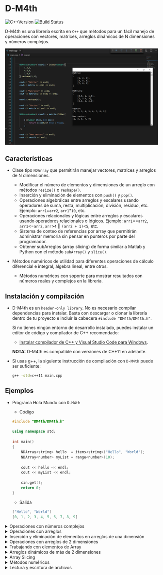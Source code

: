 # D-M4th
[![C++Version](https://img.shields.io/badge/C%2B%2B-11%2C%2014%2C%2017-blue)](C++11,14,17)
[![Build Status](https://travis-ci.org/rolando95/DM4th.svg?branch=master)](https://travis-ci.org/rolando95/DM4th)

D-M4th es una librería escrita en `C++` que métodos para un fácil manejo de operaciones con vectores, matrices, arreglos dinámicos de N dimensiones y números complejos. 

![Calculator Screenshot](resources/screenshots/DM4thScreenshot.png)

## Características
- Clase tipo `NDArray` que permitirán manejar vectores, matrices y arreglos de N dimensiones.
  - Modificar el número de elementos y dimensiones de un arreglo con métodos `resize()` o `reshape()`.
  - Inserción y eliminación de elementos con `push()` y `pop()`.
  - Operaciones algebráicas entre arreglos y escalares usando operadores de suma, resta, multiplicación, división, residuo, etc. Ejemplo: `arr1`+`arr2`, `arr1`*`10`, etc.
  - Operaciones relacionales y lógicas entre arreglos y escalares usando operadores relacionales o lógicos. Ejemplo:  `arr1`==`arr2`, `arr1`<=`arr2`, `arr`>`4` || `(arr2 + 1)`<`5`, etc.
  - Sistema de conteo de referencias por array que permitirán administrar memoria sin pensar en punteros por parte del programador.
  - Obtener subArreglos (array slicing) de forma similar a Matlab y Python con el método `subArray()` y `slice()`.

- Métodos numéricos de utilidad para diferentes operaciones de cálculo diferencial e integral, álgebra lineal, entre otros.
  - Métodos numéricos con soporte para mostrar resultados con números reales y complejos en la librería.

## Instalación y compilación
* D-M4th es un `header-only library`. No es necesario compilar dependencias para instalar. Basta con descargar o clonar la librería dentro de tu proyecto e incluir la cabecera `#include "DM4th/DM4th.h"`.

    Si no tienes ningún entorno de desarrollo instalado, puedes instalar un editor de código y compilador de C++ recomendado:
    
   *  [Instalar compilador de C++ y Visual Studio Code para Windows](https://code.visualstudio.com/docs/cpp/config-mingw).


  **NOTA:** D-M4th es compatible con versiones de C++11 en adelante.

* Si usas g++, la siguiente instrucción de compilación con `D-M4th` puede ser suficiente:

    ```sh
    g++ -std=c++11 main.cpp
    ```

## Ejemplos

* Programa Hola Mundo con `D-M4th`

    - Código

    ```C++
    #include "DM4th/DM4th.h"

    using namespace std;

    int main()
    {
        NDArray<string> hello  = items<string>("Hello", "World");
        NDArray<number> myList = range<number>(10);

        cout << hello << endl;
        cout << myList << endl;

        cin.get();
        return 0;
    }
    ```
    - Salida
    ```C++
    ["Hello", "World"]
    [0, 1, 2, 3, 4, 5, 6, 7, 8, 9]
    ```
<details>
<summary>Operaciones con números complejos</summary>

* Código
    ```C++
    
    #include "DM4th/DM4th.h"

    using namespace std;
    
    int main()
    {
        number a = 5+7i;
        number b = 10-2i;
        number c = -25;

        cout<< "sum:  " << a+b << endl;
        cout<< "sub:  " << a-b << endl;
        cout<< "mult: " << a*b << endl;
        cout<< "div:  " << a/b << endl;
        cout<< "sqrt: " << sqrt(c) << endl;
        cout<< "sin:  " << sin(rad(c)) << endl;
        
        cin.get();
        return 0;
    }
    ```
* Salida
    ```C++
    sum:  15+5i
    sub:  -5+9i
    mult: 64+60i
    div:  0.346154+0.769231i
    sqrt: 5i
    sin:  -0.422618
    ```
</details>

<details>
<summary>Operaciones con arreglos</summary> 

* Código
    ```C++
    #include "DM4th/DM4th.h"

    using namespace std;

    int main()
    {
        NDArray<number> arr1 = range<number>(5);
        NDArray<number> arr2 = range<number>(10,5,-1);
        number value = 10;
        
        cout<< "arr1: " << arr1 << endl;
        cout<< "arr2: " << arr2 << endl;
        cout<< "sum:  " << arr1+arr2 << endl;
        cout<< "sub:  " << arr1-arr2 << endl;
        cout<< "mult: " << arr1*arr2 << endl;
        cout<< "div:  " << arr1/value << endl;

        cin.get();
        return 0;
    }
    ```
* Salida
    ```C++
    arr1: [0, 1, 2, 3, 4]
    arr2: [10, 9, 8, 7, 6]
    sum:  [10, 10, 10, 10, 10]
    sub:  [-10, -8, -6, -4, -2]
    mult: [70]
    div:  [0, 0.1, 0.2, 0.3, 0.4]
    ```
</details>

<details>
<summary>Inserción y eliminación de elementos en arreglos de una dimensión</summary> 

* Código
    ```C++
    #include "DM4th/DM4th.h"

    using namespace std;

    int main()
    {
        NDArray<number> arr1 = items<number>(1,3,5,7,9);
        NDArray<number> arr2 = items<number>(2,4,6,8,0);
        number value = 1000;

        cout << "arr1: " << arr1 << endl;
        cout << "arr2: " << arr2 << endl << endl;

        cout << "value " << value << " inserted into arr1: ";
        arr1.push(value);
        cout << arr1 << endl << endl;

        cout << "Inserting arr2 into arr1: ";
        arr1.pushArray(arr2);
        cout << arr1 << endl << endl;

        cout << "Inserting " << -999 << " into arr1 at index 3: ";
        arr1.push(-999, 3);
        cout << arr1 << endl << endl;

        cout << "Removing some elements from arr1:" << endl;
        arr1.pop();
        cout << arr1 << endl ;

        arr1.pop(0);
        cout << arr1 << endl;

        cin.get();
        return 0;
    }
    ```
* Salida
    ```c++
    arr1: [1, 3, 5, 7, 9]
    arr2: [2, 4, 6, 8, 0]

    value 1000 inserted into arr1: [1, 3, 5, 7, 9, 1000]

    Inserting arr2 into arr1: [1, 3, 5, 7, 9, 1000, 2, 4, 6, 8, 0]

    Inserting -999 into arr1 at index 3: [1, 3, 5, -999, 7, 9, 1000, 2, 4, 6, 8, 0]

    Removing some elements from arr1:
    [1, 3, 5, -999, 7, 9, 1000, 2, 4, 6, 8]
    [3, 5, -999, 7, 9, 1000, 2, 4, 6, 8]
    ```
</details>

<details>
<summary>Operaciones con arreglos de 2 dimensiones</summary>

* Código
    ```C++
    #include "DM4th/DM4th.h"

    using namespace std;

    int main()
    {
        NDArray<number> arr1 = range<number>(10,25);
        cout << "arr1:\n" << arr1 << endl;

        arr1.reshape(3,5);
        cout << "Reshape 3x5:\n" << arr1 << endl;

        arr1.resize(3,4);
        cout << "Resize 3x4:\n" << arr1 << endl;

        arr1.resize(4,4);
        arr1(3,0) = -7i;
        cout << "Resize 4x4:\n" << arr1 << endl;

        NDArray<number> arr2 = arr1+arr1;
        cout << "arr2=arr1+arr1:\n" << arr2 << endl;

        cout << "arr2*10:\n" << arr2*10 << endl;

        cin.get();
        return 0;
    }
    ```
* Salida
    ```c++
    arr1:
    [10, 11, 12, 13, 14, 15, 16, 17, 18, 19, 20, 21, 22, 23, 24]
    Reshape 3x5:
    [
        [10, 11, 12, 13, 14],
        [15, 16, 17, 18, 19],
        [20, 21, 22, 23, 24]
    ]
    Resize 3x4:
    [
        [10, 11, 12, 13],   
        [15, 16, 17, 18],   
        [20, 21, 22, 23]
    ]
    Resize 5x5:
    [
        [10, 11, 12, 13],
        [15, 16, 17, 18],
        [20, 21, 22, 23],
        [-7i, 0, 0, 0]
    ]
    arr2=arr1+arr1:
    [
        [20, 22, 24, 26],
        [30, 32, 34, 36],
        [40, 42, 44, 46],
        [-14i, 0, 0, 0]
    ]
    arr2*10:

    [
        [200, 220, 240, 260],
        [300, 320, 340, 360],
        [400, 420, 440, 460],
        [-140i, 0, 0, 0]
    ]
    ```
</details>

<details>
<summary>Trabajando con elementos de Array</summary>

* Código
  ```C++
    #include "DM4th/DM4th.h"

    using namespace std;

    int main(){
        NDArray<number> arr1 = range<number>(10,18,2);
        NDArray<number> arr2 = zeros<number>(2,2);

        arr1.reshape(2,2);

        cout << "arr1:\n" << arr1 << endl;
        cout << "arr2:\n" << arr2 << endl << endl;

        cout << "Copying arr1 items into arr2" << endl;
        for(int x=0; x<arr1.shape(0); x++)
        {
            for(int y=0; y<arr1.shape(1); y++)
            {
                arr2(x,y) = arr1(x,y);
            }
        }
        cout << arr2 << endl << endl;

        cout << "Access to each arr2 item using a single foreach in C++" << endl;
        for(auto &x: arr2)
        {
            cout << x << endl; // Printing each item of arr2
            x = 15; // assigning 15 into each item of arr2
        }
        cout << arr2 << endl << endl;

        cout << "Another way to access each item of arr2 using a single for" << endl; 
        number value = 10;
        for(int x=0; x<arr2.data_size(); x++)
        {
            arr2.data_item(x) = value*x;
        }
        cout << arr2 << endl << endl;

        cout << "Copying arr1 items into arr2 using getCopy function" << endl;
        arr2 = arr1.getCopy();
        cout << arr2 << endl << endl;

        cin.get();
        return 0;
    }
  ```
* Salida
  ```C++
    arr1:
    [
        [10, 12],
        [14, 16]
    ]
    arr2:
    [
        [0, 0],
        [0, 0]
    ]

    Copying arr1 items into arr2
    [
        [10, 12],
        [14, 16]
    ]

    Access to each arr2 item using a single foreach in C++
    10
    12
    14
    16
    [
        [15, 15],
        [15, 15]
    ]

    Another way to access each item of arr2 using a single for
    [
        [0, 10],
        [20, 30]
    ]

    Copying arr1 items into arr2 using getCopy function
    [
        [10, 12],
        [14, 16]
    ]
  ```
</details>

<details>
<summary>Arreglos dinámicos de más de 2 dimensiones</summary>

* Código
  ```C++
    #include "DM4th/DM4th.h"

    using namespace std;

    int main()
    {
        NDArray<number> arr1 = range<number>(0,24,2);
        cout << "arr1\n" << arr1 << endl << endl;

        arr1.reshape(2,2,3);
        cout << "Reshape 2x2x3:\n" << arr1 << endl << endl;

        arr1 /= 10;
        cout << "arr1/10:\n" << arr1 << endl << endl;

        cout << "Assigning 9999 into arr2(1,0,2)" << endl;
        arr1(1,0,2) = 9999;
        cout << arr1 << endl << endl;

        arr1.reshape(2,6);
        cout << "Reshape 2x6:\n" << arr1 << endl << endl;

        cin.get();
        return 0;
    }
    ```
* Salida
    ```c++
    arr1
    [0, 2, 4, 6, 8, 10, 12, 14, 16, 18, 20, 22]

    Reshape 2x2x3:
    [
        [
            [0, 2, 4],
            [6, 8, 10]
        ],
        [
            [12, 14, 16],
            [18, 20, 22] 
        ]
    ]

    arr1/10:
    [
        [
            [0, 0.2, 0.4],
            [0.6, 0.8, 1]
        ],
        [
            [1.2, 1.4, 1.6],
            [1.8, 2, 2.2]
        ]
    ]

    Assigning 9999 into arr2(1,0,2)
    [
        [
            [0, 0.2, 0.4],
            [0.6, 0.8, 1]
        ],
        [
            [1.2, 1.4, 9999],
            [1.8, 2, 2.2]
        ]
    ]

    Reshape 2x6:
    [
        [0, 0.2, 0.4, 0.6, 0.8, 1],
        [1.2, 1.4, 9999, 1.8, 2, 2.2]
    ]
    ```
</details>

<details>
<summary>Array Slicing</summary>

* Código
    ```C++
    #include "DM4th/DM4th.h"

    using namespace std;

    int main()
    {
        NDArray<number> matrix = items<number>(
            12, 90, 34,
            78, 56, 65,
            87, 43, 21
        ).reshape(3, 3);

        cout << "Matrix:\n" << matrix << endl;

        cout << "\nGet column 1 of matrix" << endl;
        NDArray<number> vector = matrix.subArr(slice(0,3), 1);
        cout << vector << endl;

        cout << "\nSet 1000 to row 2 of matrix" << endl;
        matrix.subArr(2) = 1000;
        cout << matrix << endl;

        cout << "\nSet 3+2i to column 0 of matrix" << endl;
        matrix.subArr(slice(0,3), 0) = 3+2i;
        cout << matrix << endl;


        NDArray<number> arr1 = range<number>(10);
        NDArray<number> arr2 = items<number>(1i, 3i, 5i, 7i, 9i, 11i, 13i, 15i, 17i, 19i);
        cout << "\narr1:" << arr1 << endl;
        cout << "arr2:" << arr2 << endl;

        cout << "\nSetting 3rd, 4th and 5th elements of arr1 from some elements of arr2" << endl;
        arr1.subArr(slice(2,5)) = arr2.subArr(slice(2,5));
        cout << arr1 << endl;

        cin.get();
        return 0;
    }
    ```
* Salida
    ```C++
    Matrix:
    [
        [12, 90, 34],
        [78, 56, 65],
        [87, 43, 21]
    ]

    Get column 1 of matrix
    [90, 56, 43]

    Set 1000 to row 2 of matrix
    [
        [12, 90, 34],
        [78, 56, 65],
        [1000, 1000, 1000]
    ]

    Set 3+2i to column 0 of matrix
    [
        [3+2i, 90, 34],
        [3+2i, 56, 65],
        [3+2i, 1000, 1000]
    ]

    arr1:[0, 1, 2, 3, 4, 5, 6, 7, 8, 9]
    arr2:[i, 3i, 5i, 7i, 9i, 11i, 13i, 15i, 17i, 19i]

    Setting 3rd, 4th and 5th elements of arr1 from some elements of arr2
    [0, 1, 5i, 7i, 9i, 5, 6, 7, 8, 9]

    ```
</details>

<details>
<summary>Métodos numéricos</summary>

* Código
    ```C++
    #include "DM4th/DM4th.h"

    using namespace std;

    number myFunction(number x)
    {
        return x*x + 25;
    }

    int main()
    {
        number a = 5;
        number b = 3.5;
        number c = -0.2i;
        
        NDArray<number> polynomial = items<number>(6, 1, -1, -3);

        
        cout << "Factorial: " << factorial(a) << " " << factorial(b) << " " << factorial(c) << endl;

        // Root of f(x)=x*x+25
        cout << "Root of myFunction: " << newtonRaphson(myFunction) << endl;

        // Area of f(x)=x*x+25 [from 0 to 10]
        cout << "Integral: " << integral(myFunction, 0, 10) << endl;
    
        // All roots of f(x)=6x^(3)+x^(2)-x-3
        cout << "Roots: " << bairstowsMethod(polynomial) << endl;

        cin.get();
        return 0;
    }
    ```
* Salida
    ```c++
    Factorial: 120 11.6317 0.961947
    Root of myFunction: 5i
    Integral: 583.333
    Roots: [-0.486931+0.618327i, -0.486931-0.618327i, 0.807195]
    ```
</details>

<details>
<summary>Lectura y escritura de archivos</summary>

* Código
    ```C++
    #include "DM4th/DM4th.h"

    using namespace std;

    int main()
    {
        NDArray<number> arr1 = identity<number>(10,10);

        arr1.saveFile("example.txt"); // example.txt is created automatically if it doesn't exist

        NDArray<number> arr2;
        arr2.loadFile("example.txt");

        cout << arr2 << endl;

        cin.get();
        return 0;
    }
    ```
* Salida
    ```C++
    [
        [1, 0, 0, 0, 0, 0, 0, 0, 0, 0],
        [0, 1, 0, 0, 0, 0, 0, 0, 0, 0],
        [0, 0, 1, 0, 0, 0, 0, 0, 0, 0],
        [0, 0, 0, 1, 0, 0, 0, 0, 0, 0],
        [0, 0, 0, 0, 1, 0, 0, 0, 0, 0],
        [0, 0, 0, 0, 0, 1, 0, 0, 0, 0],
        [0, 0, 0, 0, 0, 0, 1, 0, 0, 0],
        [0, 0, 0, 0, 0, 0, 0, 1, 0, 0],
        [0, 0, 0, 0, 0, 0, 0, 0, 1, 0],
        [0, 0, 0, 0, 0, 0, 0, 0, 0, 1]
    ]
    ```
</details>